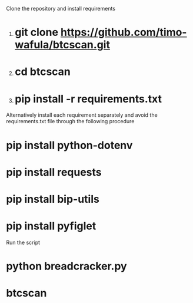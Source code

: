 Clone the repository and install requirements
1. # git clone https://github.com/timo-wafula/btcscan.git
2. # cd btcscan
3. # pip install -r requirements.txt
Alternatively install each requirement separately and avoid the requirements.txt file through the following procedure
# pip install python-dotenv
# pip install requests
# pip install bip-utils
# pip install pyfiglet
Run the script
# python breadcracker.py
# btcscan
